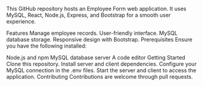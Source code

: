This GitHub repository hosts an Employee Form web application. It uses MySQL, React, Node.js, Express, and Bootstrap for a smooth user experience.

Features
Manage employee records.
User-friendly interface.
MySQL database storage.
Responsive design with Bootstrap.
Prerequisites
Ensure you have the following installed:

Node.js and npm
MySQL database server
A code editor
Getting Started
Clone this repository.
Install server and client dependencies.
Configure your MySQL connection in the .env files.
Start the server and client to access the application.
Contributing
Contributions are welcome through pull requests.

